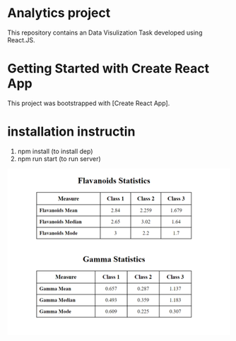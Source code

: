 # Analytics project
This repository contains an Data Visulization Task developed using React.JS.

# Getting Started with Create React App

This project was bootstrapped with [Create React App].

# installation instructin
1) npm install (to install dep)
2) npm run start (to run server)


![ScreenShot](public/imgs/analytics.png?raw=true "Employee Data title")


